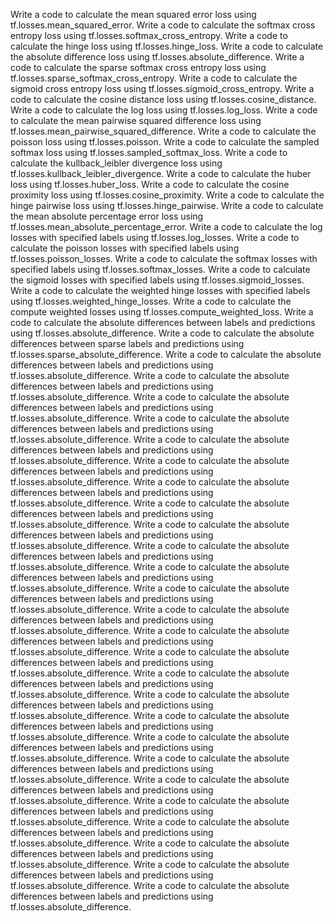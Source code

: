 Write a code to calculate the mean squared error loss using tf.losses.mean_squared_error.
Write a code to calculate the softmax cross entropy loss using tf.losses.softmax_cross_entropy.
Write a code to calculate the hinge loss using tf.losses.hinge_loss.
Write a code to calculate the absolute difference loss using tf.losses.absolute_difference.
Write a code to calculate the sparse softmax cross entropy loss using tf.losses.sparse_softmax_cross_entropy.
Write a code to calculate the sigmoid cross entropy loss using tf.losses.sigmoid_cross_entropy.
Write a code to calculate the cosine distance loss using tf.losses.cosine_distance.
Write a code to calculate the log loss using tf.losses.log_loss.
Write a code to calculate the mean pairwise squared difference loss using tf.losses.mean_pairwise_squared_difference.
Write a code to calculate the poisson loss using tf.losses.poisson.
Write a code to calculate the sampled softmax loss using tf.losses.sampled_softmax_loss.
Write a code to calculate the kullback_leibler divergence loss using tf.losses.kullback_leibler_divergence.
Write a code to calculate the huber loss using tf.losses.huber_loss.
Write a code to calculate the cosine proximity loss using tf.losses.cosine_proximity.
Write a code to calculate the hinge pairwise loss using tf.losses.hinge_pairwise.
Write a code to calculate the mean absolute percentage error loss using tf.losses.mean_absolute_percentage_error.
Write a code to calculate the log losses with specified labels using tf.losses.log_losses.
Write a code to calculate the poisson losses with specified labels using tf.losses.poisson_losses.
Write a code to calculate the softmax losses with specified labels using tf.losses.softmax_losses.
Write a code to calculate the sigmoid losses with specified labels using tf.losses.sigmoid_losses.
Write a code to calculate the weighted hinge losses with specified labels using tf.losses.weighted_hinge_losses.
Write a code to calculate the compute weighted losses using tf.losses.compute_weighted_loss.
Write a code to calculate the absolute differences between labels and predictions using tf.losses.absolute_difference.
Write a code to calculate the absolute differences between sparse labels and predictions using tf.losses.sparse_absolute_difference.
Write a code to calculate the absolute differences between labels and predictions using tf.losses.absolute_difference.
Write a code to calculate the absolute differences between labels and predictions using tf.losses.absolute_difference.
Write a code to calculate the absolute differences between labels and predictions using tf.losses.absolute_difference.
Write a code to calculate the absolute differences between labels and predictions using tf.losses.absolute_difference.
Write a code to calculate the absolute differences between labels and predictions using tf.losses.absolute_difference.
Write a code to calculate the absolute differences between labels and predictions using tf.losses.absolute_difference.
Write a code to calculate the absolute differences between labels and predictions using tf.losses.absolute_difference.
Write a code to calculate the absolute differences between labels and predictions using tf.losses.absolute_difference.
Write a code to calculate the absolute differences between labels and predictions using tf.losses.absolute_difference.
Write a code to calculate the absolute differences between labels and predictions using tf.losses.absolute_difference.
Write a code to calculate the absolute differences between labels and predictions using tf.losses.absolute_difference.
Write a code to calculate the absolute differences between labels and predictions using tf.losses.absolute_difference.
Write a code to calculate the absolute differences between labels and predictions using tf.losses.absolute_difference.
Write a code to calculate the absolute differences between labels and predictions using tf.losses.absolute_difference.
Write a code to calculate the absolute differences between labels and predictions using tf.losses.absolute_difference.
Write a code to calculate the absolute differences between labels and predictions using tf.losses.absolute_difference.
Write a code to calculate the absolute differences between labels and predictions using tf.losses.absolute_difference.
Write a code to calculate the absolute differences between labels and predictions using tf.losses.absolute_difference.
Write a code to calculate the absolute differences between labels and predictions using tf.losses.absolute_difference.
Write a code to calculate the absolute differences between labels and predictions using tf.losses.absolute_difference.
Write a code to calculate the absolute differences between labels and predictions using tf.losses.absolute_difference.
Write a code to calculate the absolute differences between labels and predictions using tf.losses.absolute_difference.
Write a code to calculate the absolute differences between labels and predictions using tf.losses.absolute_difference.
Write a code to calculate the absolute differences between labels and predictions using tf.losses.absolute_difference.
Write a code to calculate the absolute differences between labels and predictions using tf.losses.absolute_difference.
Write a code to calculate the absolute differences between labels and predictions using tf.losses.absolute_difference.